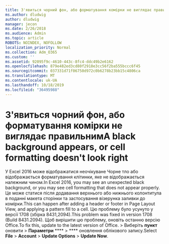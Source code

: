 ```yaml
---
title: З'явиться чорний фон, або форматування комірки не виглядає правильним
ms.author: dludwig
author: dludwig
manager: jecon
ms.date: 2/26/2018
ms.audience: Admin
ms.topic: article
ROBOTS: NOINDEX, NOFOLLOW
localization_priority: Normal
ms.collection: Adm_O365
ms.custom: ''
ms.assetid: 92095f9c-4610-443c-8fc4-ddc49b2e6162
ms.openlocfilehash: 879e482ed3cd80f2918e3cc56f2ba555bccc6f45
ms.sourcegitcommit: 037331d71f06750d972c0b6278b23bb15c4806ca
ms.translationtype: MT
ms.contentlocale: uk-UA
ms.lasthandoff: 10/18/2019
ms.locfileid: "36495988"
---
```

# <a name="a-black-background-appears-or-cell-formatting-doesnt-look-right"></a><span data-ttu-id="d8105-102">З'явиться чорний фон, або форматування комірки не виглядає правильним</span><span class="sxs-lookup"><span data-stu-id="d8105-102">A black background appears, or cell formatting doesn't look right</span></span>

<span data-ttu-id="d8105-103">У Excel 2016 може відображатися неочікуване Чорне тло або відображається форматування клітинки, яке не відображається належним чином.</span><span class="sxs-lookup"><span data-stu-id="d8105-103">In Excel 2016, you may see an unexpected black background, or you may see cell formatting that does not appear properly.</span></span> <span data-ttu-id="d8105-104">Це може статися після додавання верхнього або нижнього колонтитула в поданні макета сторінки та застосування візерунка заливки до комірки.</span><span class="sxs-lookup"><span data-stu-id="d8105-104">This can happen after adding a header or footer in Page Layout View, and applying a pattern fill to a cell.</span></span> <span data-ttu-id="d8105-105">Цю проблему було усунуто у версії 1708 (збірка 8431,2094).</span><span class="sxs-lookup"><span data-stu-id="d8105-105">This problem was fixed in version 1708 (Build 8431.2094).</span></span> <span data-ttu-id="d8105-106">Щоб вирішити цю проблему, оновіть останню версію Office.</span><span class="sxs-lookup"><span data-stu-id="d8105-106">To fix this, update to the latest version of Office.</span></span> <span data-ttu-id="d8105-107">\> Виберіть **пункт** оновити \> **Параметри** \*\*\*\* \> \*\*\*\* оновлення облікового запису.</span><span class="sxs-lookup"><span data-stu-id="d8105-107">Select **File** \> **Account** \> **Update Options** \> **Update Now**.</span></span>
  

